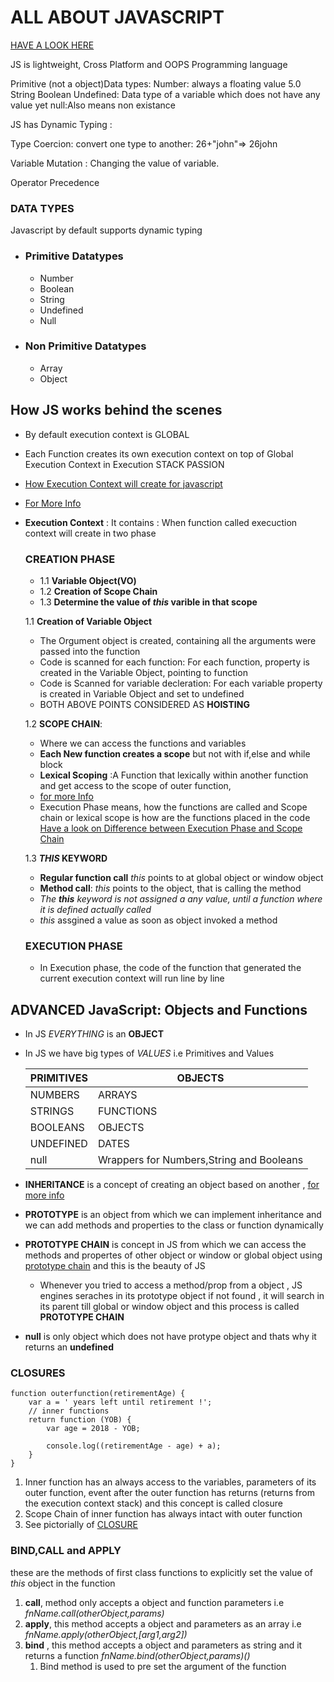 # ALL ABOUT JAVASCRIPT
[HAVE A LOOK HERE](https://www.udemy.com/the-complete-javascript-course/)


JS is lightweight, Cross Platform and OOPS Programming language 

Primitive (not a object)Data types:
Number: always a floating value 5.0 
String
Boolean
Undefined: Data type of a variable which does not have any value yet 
null:Also means non existance 


JS has Dynamic Typing :

Type Coercion: convert one type to another: 26+"john"=> 26john 

Variable Mutation : Changing the value of variable.

Operator Precedence 

### DATA TYPES
Javascript by default supports dynamic typing 
+ ### Primitive Datatypes 
    + Number 
    + Boolean
    + String 
    + Undefined
    + Null
+ ### Non Primitive Datatypes 
    + Array 
    + Object 

## How JS works behind the scenes 
+ By default execution context is GLOBAL 
+ Each Function creates its own execution context on top of Global Execution Context in Execution STACK PASSION
 + [How Execution Context will create for javascript](./Screen-shots/execution-context.png)
 + [For More Info](https://www.udemy.com/the-complete-javascript-course/learn/v4/t/lecture/5869128?start=0)

+ **Execution Context** : It contains : When function called execuction context will create in two phase
    
    ### CREATION PHASE
    + 1.1 **Variable Object(VO)**
    + 1.2 **Creation of Scope Chain**  
    + 1.3 **Determine the value of *this* varible in that scope**

        
        
    1.1 **Creation of Variable Object**
    + The Orgument object is created, containing all the arguments were passed into the function 
    + Code is scanned for each function: For each function, property is created in the Variable Object, pointing to function 
    + Code is Scanned for variable decleration: For each variable property is created in Variable Object and set to undefined 
    + BOTH ABOVE POINTS CONSIDERED AS **HOISTING**

    1.2 **SCOPE CHAIN**: 
    + Where we can access the functions and variables
    + **Each New function creates a scope** but not with if,else and while block
    + **Lexical Scoping** :A Function that lexically within another function and get access to the scope of outer function, 
    + [for more Info](./Screen-shots/scope-chain.png)
    + Execution Phase means, how the functions are called and Scope chain or lexical scope is how are the functions placed in the code [Have a look on Difference between Execution Phase and Scope Chain](./Screen-shots/execution-context-and-scope-chain.png)

    1.3 ***THIS* KEYWORD** 
    + **Regular function call** *this* points to at global object or window object 
    + **Method call**: *this* points to the object, that is calling the method
    + *The **this** keyword is not assigned a any value, until a function where it is defined actually called*
    + *this* assgined a value as soon as object invoked a method 

    ### EXECUTION PHASE
    + In Execution phase, the code of the function that generated the current execution context will run line by line 

 

 ## ADVANCED JavaScript: Objects and Functions

+ In JS *EVERYTHING* is an **OBJECT**
+ In JS we have big types of *VALUES* i.e Primitives and Values 

    | PRIMITIVES           | OBJECTS     |
    | -----------------    |--------------
    | NUMBERS              | ARRAYS     |
    | STRINGS              | FUNCTIONS  |
    | BOOLEANS             | OBJECTS    |
    | UNDEFINED            | DATES      |
    | null                 | Wrappers for Numbers,String and Booleans |

+ **INHERITANCE** is a concept of creating an object based on another , [for more info](./Screen-shots/inheritance.png)
+ **PROTOTYPE** is an object from which we can implement inheritance and we can add methods and properties to the class or function dynamically 
+ **PROTOTYPE CHAIN** is concept in JS from which we can access the methods and propertes of other object or window or global object using [prototype chain](./Screen-shots/prototype-chain.png) and this is the beauty of JS
    + Whenever you tried to access a method/prop from a object , JS engines seraches in its prototype object if not found , it will search in its parent till global or window object and this process is called **PROTOTYPE CHAIN**
+ **null** is only object which does not have protype object and thats why it returns an **undefined**


### CLOSURES 
```
function outerfunction(retirementAge) {
    var a = ' years left until retirement !';
    // inner functions
    return function (YOB) {
        var age = 2018 - YOB;
    
        console.log((retirementAge - age) + a);
    }
}

```
 1. Inner function has an always access to the variables, parameters of its outer function, event after the outer function has returns (returns from the execution context stack) and this concept is called closure
 2. Scope Chain of inner function has always intact with outer function 
 3. See pictorially of [CLOSURE](./Screen-shots/closure.png)

 ### BIND,CALL and APPLY

these are the methods of first class functions to explicitly set the value of *this* object in the function 
1. **call**, method only accepts a object and function parameters i.e *fnName.call(otherObject,params)*
2. **apply**, this method accepts a object and parameters as an array i.e *fnName.apply(otherObject,[arg1,arg2])*
3. **bind** , this method accepts a object and parameters as string and it returns a function 
*fnName.bind(otherObject,params)()*
    1. Bind method is used to pre set the argument of the function 
    
